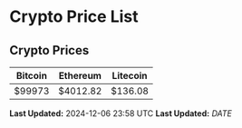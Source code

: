 # Crypto Price List

## Crypto Prices
| Bitcoin | Ethereum | Litecoin |
| ------- | -------- | -------- |
| $99973 | $4012.82 | $136.08 |
**Last Updated:** 2024-12-06 23:58 UTC
**Last Updated:** $DATE$
